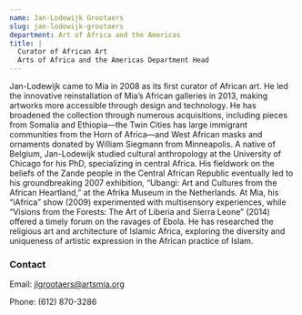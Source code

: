 ```yaml
---
name: Jan-Lodewijk Grootaers
slug: jan-lodewijk-grootaers
department: Art of Africa and the Americas
title: |
  Curator of African Art
  Arts of Africa and the Americas Department Head
---
```


Jan-Lodewijk came to Mia in 2008 as its first curator of African art. He led the innovative reinstallation of Mia’s African galleries in 2013, making artworks more accessible through design and technology. He has broadened the collection through numerous acquisitions, including pieces from Somalia and Ethiopia—the Twin Cities has large immigrant communities from the Horn of Africa—and West African masks and ornaments donated by William Siegmann from Minneapolis. A native of Belgium, Jan-Lodewijk studied cultural anthropology at the University of Chicago for his PhD, specializing in central Africa. His fieldwork on the beliefs of the Zande people in the Central African Republic eventually led to his groundbreaking 2007 exhibition, “Ubangi: Art and Cultures from the African Heartland,” at the Afrika Museum in the Netherlands. At Mia, his “iAfrica” show (2009) experimented with multisensory experiences, while “Visions from the Forests: The Art of Liberia and Sierra Leone” (2014) offered a timely forum on the ravages of Ebola. He has researched the religious art and architecture of Islamic Africa, exploring the diversity and uniqueness of artistic expression in the African practice of Islam.

### Contact

Email: [jlgrootaers@artsmia.org](mailto:jlgrootaers@artsmia.org)

Phone: (612) 870-3286
